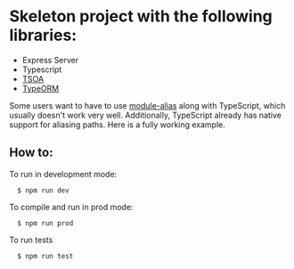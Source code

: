 # Skeleton project with the following libraries:

-   Express Server
-   Typescript
-   [TSOA](https://github.com/lukeautry/tsoa)
-   [TypeORM](https://github.com/typeorm/typeorm)

Some users want to have to use [module-alias](https://github.com/ilearnio/module-alias) along with TypeScript, which usually doesn't work very well.
Additionally, TypeScript already has native support for aliasing paths. Here is a fully working example.

## How to:

To run in development mode:

```
  $ npm run dev
```

To compile and run in prod mode:

```
  $ npm run prod
```

To run tests

```
  $ npm run test
```
